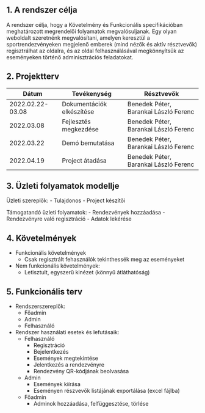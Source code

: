 ## 1. A rendszer célja

A rendszer célja, hogy a Követelmény és Funkcionális specifikációban meghatározott megrendelői folyamatok megvalósuljanak. Egy olyan weboldalt szeretnénk megvalósítani, amelyen keresztül a sportrendezvényeken megjelenő emberek (mind nézők és aktív résztvevők) regisztrálhat az oldalra, és az oldal felhasználásával megkönnyítsük az eseményeken történő adminisztrációs feladatokat.

## 2. Projektterv

Dátum | Tevékenység | Résztvevők
------|-------------|---------------
2022.02.22-03.08 | Dokumentációk elkészítése | Benedek Péter, Barankai László Ferenc
2022.03.08 | Fejlesztés megkezdése | Benedek Péter, Barankai László Ferenc
2022.03.22 | Demó bemutatása | Benedek Péter, Barankai László Ferenc
2022.04.19 | Project átadása | Benedek Péter, Barankai László Ferenc

## 3. Üzleti folyamatok modellje

Üzleti szereplők:
    - Tulajdonos
    - Project készítői

Támogatandó üzleti folyamatok:
    - Rendezvények hozzáadása
    - Rendezvényre való regisztráció
    - Adatok lekérése

## 4. Követelmények

- Funkcionális követelmények
    - Csak regisztrált fehasználók tekinthessék meg az eseményeket
- Nem funkcionális követelmények:
    - Letisztult, egyszerű kinézet (könnyű átláthatóság)

## 5. Funkcionális terv

- Rendszerszereplők:
    - Főadmin
    - Admin
    - Felhasználó
- Rendszer használati esetek és lefutásaik:
    - Felhasználó
        - Regisztráció
        - Bejelentkezés
        - Események megtekintése
        - Jelentkezés a rendezvényre
        - Rendezvény QR-kódjának beolvasása
    - Admin
        - Események kiírása
        - Eseményen részvevők listájának exportálása (excel fájlba)
    - Főadmin
        - Adminok hozzáadása, felfüggesztése, törlése
